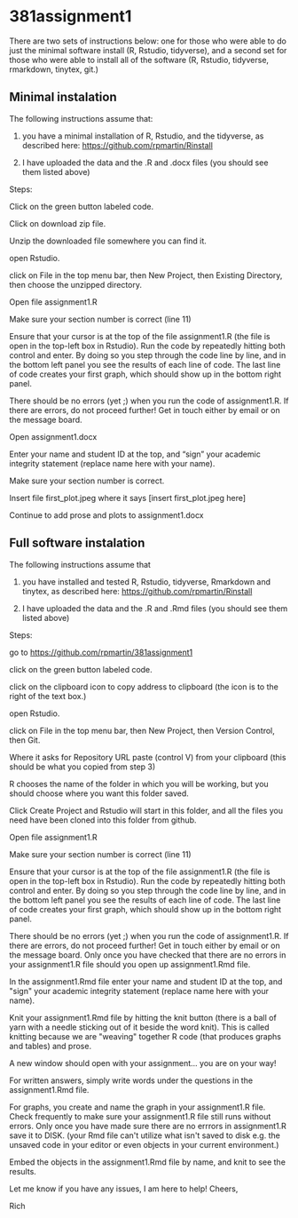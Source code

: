 # 381assignment1

There are two sets of instructions below: one for those who were able to do just the minimal software install (R, Rstudio, tidyverse), and a second set for those who were able to install all of the software (R, Rstudio, tidyverse, rmarkdown, tinytex, git.)

## Minimal instalation

The following instructions assume that:

1) you have a minimal installation of R, Rstudio, and the tidyverse, as described here: https://github.com/rpmartin/Rinstall

2) I have uploaded the data and the .R and .docx files (you should see them listed above)

Steps:

Click on the green button labeled code.

Click on download zip file.

Unzip the downloaded file somewhere you can find it.

open Rstudio.

click on File in the top menu bar, then New Project, then Existing Directory, then choose the unzipped directory.

Open file assignment1.R

Make sure your section number is correct (line 11)

Ensure that your cursor is at the top of the file assignment1.R (the file is open in the top-left box in Rstudio). Run the code by repeatedly hitting both control and enter. By doing so you step through the code line by line, and in the bottom left panel you see the results of each line of code. The last line of code creates your first graph, which should show up in the bottom right panel.

There should be no errors (yet ;) when you run the code of assignment1.R. If there are errors, do not proceed further! Get in touch either by email or on the message board.

Open assignment1.docx

Enter your name and student ID at the top, and “sign” your academic integrity statement (replace name here with your name).

Make sure your section number is correct.

Insert file first_plot.jpeg where it says [insert first_plot.jpeg here]

Continue to add prose and plots to assignment1.docx

## Full software instalation

The following instructions assume that

1) you have installed and tested R, Rstudio, tidyverse, Rmarkdown and tinytex, as described here: https://github.com/rpmartin/Rinstall

2) I have uploaded the data and the .R and .Rmd files (you should see them listed above)

Steps:

go to https://github.com/rpmartin/381assignment1

click on the green button labeled code.

click on the clipboard icon to copy address to clipboard (the icon is to the right of the text box.)

open Rstudio.

click on File in the top menu bar, then New Project, then Version Control, then Git.

Where it asks for Repository URL paste (control V) from your clipboard (this should be what you copied from step 3)

R chooses the name of the folder in which you will be working, but you should choose where you want this folder saved.

Click Create Project and Rstudio will start in this folder, and all the files you need have been cloned into this folder from github.

Open file assignment1.R

Make sure your section number is correct (line 11)

Ensure that your cursor is at the top of the file assignment1.R (the file is open in the top-left box in Rstudio). Run the code by repeatedly hitting both control and enter. By doing so you step through the code line by line, and in the bottom left panel you see the results of each line of code. The last line of code creates your first graph, which should show up in the bottom right panel.

There should be no errors (yet ;) when you run the code of assignment1.R. If there are errors, do not proceed further! Get in touch either by email or on the message board. Only once you have checked that there are no errors in your assignment1.R file should you open up assignment1.Rmd file.

In the assignment1.Rmd file enter your name and student ID at the top, and "sign" your academic integrity statement (replace name here with your name).

Knit your assignment1.Rmd file by hitting the knit button (there is a ball of yarn with a needle sticking out of it beside the word knit). This is called knitting because we are "weaving" together R code (that produces graphs and tables) and prose.

A new window should open with your assignment... you are on your way!

For written answers, simply write words under the questions in the assignment1.Rmd file.

For graphs, you create and name the graph in your assignment1.R file. Check frequently to make sure your assignment1.R file still runs without errors. Only once you have made sure there are no errrors in assignment1.R save it to DISK. (your Rmd file can't utilize what isn't saved to disk e.g. the unsaved code in your editor or even objects in your current environment.)

Embed the objects in the assignment1.Rmd file by name, and knit to see the results.

Let me know if you have any issues, I am here to help! Cheers,

Rich